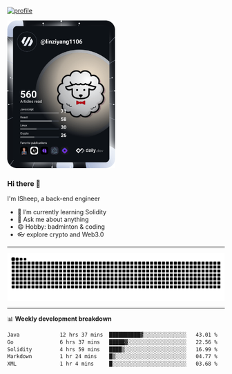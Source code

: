 [![profile](https://user-images.githubusercontent.com/54968314/208005045-e4b42f3b-833d-4242-bfcc-e764865553a2.svg)](https://www.calligrapher.ai/)

<a href="https://app.daily.dev/linziyang1106"><img src="/devcard.png" width="250" alt="ISheep's Dev Card"/></a>

### Hi there 🐏

I'm ISheep, a back-end engineer

- 🔭 I’m currently learning Solidity
- 💬 Ask me about anything
- 😄 Hobby: badminton & coding
- 👓 explore crypto and Web3.0

-------

![](https://raw.githubusercontent.com/ISheepp/ISheepp/output/github-contribution-grid-snake.svg)

-------

📊 **Weekly development breakdown**
<!--START_SECTION:waka-->

```txt
Java             12 hrs 37 mins  ██████████▓░░░░░░░░░░░░░░   43.01 %
Go               6 hrs 37 mins   █████▓░░░░░░░░░░░░░░░░░░░   22.56 %
Solidity         4 hrs 59 mins   ████▒░░░░░░░░░░░░░░░░░░░░   16.99 %
Markdown         1 hr 24 mins    █▒░░░░░░░░░░░░░░░░░░░░░░░   04.77 %
XML              1 hr 4 mins     █░░░░░░░░░░░░░░░░░░░░░░░░   03.68 %
```

<!--END_SECTION:waka-->
